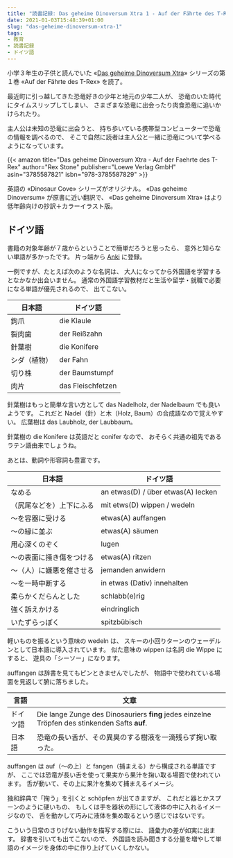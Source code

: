 ```yaml
---
title: "読書記録: Das geheime Dinoversum Xtra 1 - Auf der Fährte des T-Rex"
date: 2021-01-03T15:48:39+01:00
slug: "das-geheime-dinoversum-xtra-1"
tags:
- 教育
- 読書記録
- ドイツ語
---
```

小学３年生の子供と読んでいた
«[Das geheime Dinoversum Xtra](https://www.loewe-verlag.de/reihe-0-0/das_geheime_dinoversum_xtra-386/)»
シリーズの第１巻 «Auf der Fährte des T-Rex» を読了。

最近町に引っ越してきた恐竜好きの少年と地元の少年二人が、
恐竜のいた時代にタイムスリップしてしまい、
さまざまな恐竜に出会ったり肉食恐竜に追いかけられたり。

主人公は未知の恐竜に出会うと、
持ち歩いている携帯型コンピューターで恐竜の情報を調べるので、
そこで自然に読者は主人公と一緒に恐竜について学べるようになっています。

{{< amazon
    title="Das geheime Dinoversum Xtra - Auf der Faehrte des T-Rex"
    author="Rex Stone"
    publisher="Loewe Verlag GmbH"
    asin="3785587821"
    isbn="978-3785587829" >}}

英語の «Dinosaur Cove» シリーズがオリジナル。
«Das geheime Dinoversum» が原書に近い翻訳で、
«Das geheime Dinoversum Xtra» はより低年齢向けの抄訳＋カラーイラスト版。

## ドイツ語

書籍の対象年齢が７歳からということで簡単だろうと思ったら、
意外と知らない単語が多かったです。
片っ端から [Anki](https://apps.ankiweb.net/) に登録。

一例ですが、たとえば次のような名詞は、
大人になってから外国語を学習するとなかなか出会いません。
通常の外国語学習教材だと生活や留学・就職で必要になる単語が優先されるので、
出てこない。

| 日本語        | ドイツ語          |
| -             | -                 |
| 鉤爪          | die Klaule        |
| 裂肉歯        | der Reißzahn      |
| 針葉樹        | die Konifere      |
| シダ（植物）  | der Fahn          |
| 切り株        | der Baumstumpf    |
| 肉片          | das Fleischfetzen |

針葉樹はもっと簡単な言い方として das Nadelholz, der Nadelbaum でも良いようです。
これだと Nadel（針）と木（Holz, Baum）の合成語なので覚えやすい。
広葉樹は das Laubholz, der Laubbaum。

針葉樹の die Konifere は英語だと conifer なので、
おそらく共通の祖先であるラテン語由来でしょうね。

あとは、動詞や形容詞も豊富です。

| 日本語                    | ドイツ語  |
| -                         | -         |
| なめる                    | an etwas(D) / über etwas(A) lecken |
| （尻尾などを）上下にふる  | mit etws(D) wippen / wedeln       |
| 〜を容器に受ける          | etwas(A) auffangen                |
| 〜の縁に並ぶ              | etwas(A) säumen                   |
| 用心深くのぞく            | lugen                             |
| 〜の表面に掻き傷をつける  | etwas(A) ritzen                   |
| 〜（人）に嫌悪を催させる  | jemanden anwidern                 |
| 〜を一時中断する          | in etwas (Dativ) innehalten       |
| 柔らかくだらんとした      | schlabb(e)rig                     |
| 強く訴えかける            | eindringlich                      |
| いたずらっぽく            | spitzbübisch                      |

軽いものを振るという意味の wedeln は、
スキーの小回りターンのウェーデルンとして日本語に導入されています。
似た意味の wippen は名詞 die Wippe にすると、
遊具の「シーソー」になります。

auffangen は辞書を見てもピンときませんでしたが、
物語中で使われている場面を見返して腑に落ちました。

| 言語 | 文章 |
| - | - |
| ドイツ語 | Die lange Zunge des Dinosauriers **fing** jedes einzelne Tröpfen des stinkenden Safts **auf**. |
| 日本語 | 恐竜の長い舌が、その異臭のする樹液を一滴残らず掬い取った。 |

auffangen は auf（〜の上）と fangen（捕まえる）から構成される単語ですが、
ここでは恐竜が長い舌を使って果実から果汁を掬い取る場面で使われています。
舌が動いて、その上に果汁を集めて捕まえるイメージ。

独和辞典で「掬う」を引くと schöpfen が出てきますが、
これだと器とかスプーンのように硬いもの、
もしくは手を器状の形にして液体の中に入れるイメージなので、
舌を動かして巧みに液体を集め取るという感じではないです。

こういう日常のさりげない動作を描写する際には、
語彙力の差が如実に出ます。
辞書を引いても出てこないので、
外国語を読み聞きする分量を増やして単語のイメージを身体の中に作り上げていくしかない。

